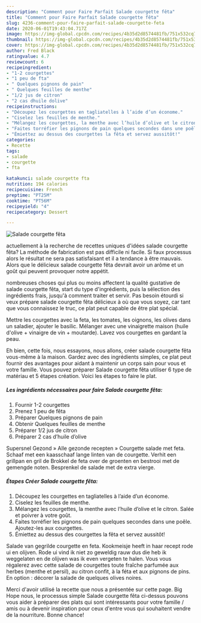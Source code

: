```yaml
---
description: "Comment pour Faire Parfait Salade courgette fêta"
title: "Comment pour Faire Parfait Salade courgette fêta"
slug: 4236-comment-pour-faire-parfait-salade-courgette-feta
date: 2020-06-01T19:43:04.717Z
image: https://img-global.cpcdn.com/recipes/4b35d2d8574481fb/751x532cq70/salade-courgette-feta-photo-principale-de-la-recette.jpg
thumbnail: https://img-global.cpcdn.com/recipes/4b35d2d8574481fb/751x532cq70/salade-courgette-feta-photo-principale-de-la-recette.jpg
cover: https://img-global.cpcdn.com/recipes/4b35d2d8574481fb/751x532cq70/salade-courgette-feta-photo-principale-de-la-recette.jpg
author: Fred Black
ratingvalue: 4.7
reviewcount: 6
recipeingredient:
- "1-2 courgettes"
- "1 peu de fta"
- " Quelques pignons de pain"
- " Quelques feuilles de menthe"
- "1/2 jus de citron"
- "2 cas dhuile dolive"
recipeinstructions:
- "Découpez les courgettes en tagliatelles à l’aide d’un économe."
- "Ciselez les feuilles de menthe."
- "Mélangez les courgettes, la menthe avec l’huile d’olive et le citron. Salée et poivrer à votre goût."
- "Faites torréfier les pignons de pain quelques secondes dans une poêle. Ajoutez-les aux courgettes."
- "Émiettez au dessus des courgettes la fêta et servez aussitôt!"
categories:
- Recette
tags:
- salade
- courgette
- fta

katakunci: salade courgette fta 
nutrition: 194 calories
recipecuisine: French
preptime: "PT25M"
cooktime: "PT56M"
recipeyield: "4"
recipecategory: Dessert

---
```



![Salade courgette fêta](https://img-global.cpcdn.com/recipes/4b35d2d8574481fb/751x532cq70/salade-courgette-feta-photo-principale-de-la-recette.jpg)

actuellement à la recherche de recettes uniques d'idées salade courgette fêta? La méthode de fabrication est pas difficile ni facile. Si faux processus alors le résultat ne sera pas satisfaisant et il a tendance à être mauvais. Alors que le délicieux salade courgette fêta devrait avoir un arôme et un goût qui peuvent provoquer notre appétit.

nombreuses choses qui plus ou moins affectent la qualité gustative de salade courgette fêta, start du type d'ingrédients, puis la sélection des ingrédients frais, jusqu'à comment traiter et servir. Pas besoin étourdi si veux prépare salade courgette fêta délicieux à où que vous soyez, car tant que vous connaissez le truc, ce plat peut capable de être plat spécial.

Mettre les courgettes avec la feta, les tomates, les oignons, les olives dans un saladier, ajouter le basilic. Mélanger avec une vinaigrette maison (huile d&#39;olive + vinaigre de vin + moutarde). Lavez vos courgettes en gardant la peau.


Eh bien, cette fois, nous essayons, nous allons, créer salade courgette fêta vous-même à la maison. Gardez avec des ingrédients simples, ce plat peut fournir des avantages pour aidant à maintenir un corps sain pour vous et votre famille. Vous pouvez préparer Salade courgette fêta utiliser 6 type de matériau et 5 étapes création. Voici les étapes to faire le plat.

<!--inarticleads1-->

##### Les ingrédients nécessaires pour faire Salade courgette fêta:

1. Fournir 1-2 courgettes
1. Prenez 1 peu de fêta
1. Préparer  Quelques pignons de pain
1. Obtenir  Quelques feuilles de menthe
1. Préparer 1/2 jus de citron
1. Préparer 2 cas d’huile d’olive


Supersnel Gezond » Alle gezonde recepten » Courgette salade met feta. Schaaf met een kaasschaaf lange linten van de courgette. Verhit een grillpan en gril de Brokkel de feta over de groenten en bestrooi met de gemengde noten. Besprenkel de salade met de extra vierge. 

<!--inarticleads2-->

##### Étapes Créer Salade courgette fêta:

1. Découpez les courgettes en tagliatelles à l’aide d’un économe.
1. Ciselez les feuilles de menthe.
1. Mélangez les courgettes, la menthe avec l’huile d’olive et le citron. Salée et poivrer à votre goût.
1. Faites torréfier les pignons de pain quelques secondes dans une poêle. Ajoutez-les aux courgettes.
1. Émiettez au dessus des courgettes la fêta et servez aussitôt!


Salade van gegrilde courgette en feta. Kookmeisje heeft in haar recept rode ui en olijven. Rode ui vind ik niet zo geweldig rauw dus die heb ik weggelaten en de olijven was ik even vergeten te halen. Vous vous régalerez avec cette salade de courgettes toute fraîche parfumée aux herbes (menthe et persil), au citron confit, à la féta et aux pignons de pins. En option : décorer la salade de quelques olives noires. 


Merci d'avoir utilisé la recette que nous a présentée sur cette page. Big Hope nous, le processus simple Salade courgette fêta ci-dessus pouvons vous aider à préparer des plats qui sont intéressants pour votre famille / amis ou à devenir inspiration pour ceux d'entre vous qui souhaitent vendre de la nourriture. Bonne chance!
